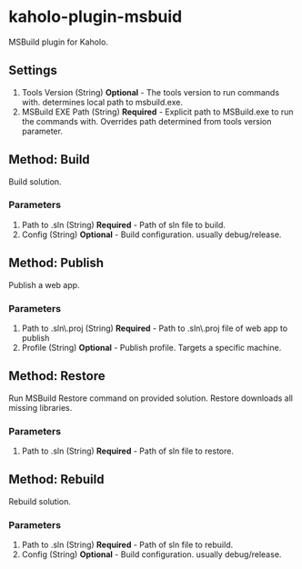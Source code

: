 # kaholo-plugin-msbuid
MSBuild plugin for Kaholo.

## Settings
1. Tools Version (String) **Optional** - The tools version to run commands with. determines local path to msbuild.exe.
2. MSBuild EXE Path (String) **Required** - Explicit path to MSBuild.exe to run the commands with. Overrides path determined from tools version parameter. 

## Method: Build
Build solution.


### Parameters
1. Path to .sln (String) **Required** - Path of sln file to build.
2. Config (String) **Optional** - Build configuration. usually debug/release.

## Method: Publish
Publish a web app.

### Parameters
1. Path to .sln\\.proj (String) **Required** - Path to .sln\\.proj file of web app to publish
2. Profile (String) **Optional** - Publish profile. Targets a specific machine.

## Method: Restore
Run MSBuild Restore command on provided solution. Restore downloads all missing libraries.

### Parameters
1. Path to .sln (String) **Required** - Path of sln file to restore.

## Method: Rebuild
Rebuild solution.

### Parameters
1. Path to .sln (String) **Required** - Path of sln file to rebuild.
2. Config (String) **Optional** - Build configuration. usually debug/release.
